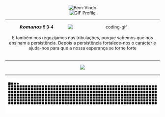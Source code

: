 <div align="center">
 <img src="https://readme-typing-svg.herokuapp.com?font=JetBrains+Mono&size=25&duration=4500&pause=2000&color=F7F7F7&center=true&vCenter=true&width=435&height=60&lines=Bem-Vindo+ao+Meu+Perfil" alt="Bem-Vindo" />
</div>

<div align="center">
  <img src="https://github.com/user-attachments/assets/f0b2bd00-c13c-48bd-a666-1665af0a7f87" alt="GIF Profile" />
</div>

<hr>

<div align="center">
 <img align="right" alt="coding-gif" width="300" src="https://github.com/user-attachments/assets/ce182ff3-6796-4eba-bec7-53c81fcac143">
</div>

<div align="center">
 𝙍𝙤𝙢𝙖𝙣𝙤𝙨 𝟓:𝟑-𝟒
</div>

</br>

<div align="center">
 ‎E também nos regozijamos nas tribulações, porque sabemos que nos ensinam a persistência.
 Depois a persistência fortalece-nos o carácter e ajuda-nos para que a nossa esperança se torne forte
</div>

</br>

<hr>
 <p align="center">
    <img src="https://skillicons.dev/icons?i=windows,linux,kali,bash,aws,azure,c,cpp,py" />
 </p>
<hr>

<div align="center">
  <picture>
    <source media="(prefers-color-scheme: dark)" srcset="https://raw.githubusercontent.com/gabrielceravoloo/gabrielceravoloo/output/github-contribution-grid-snake-dark.svg">
    <source media="(prefers-color-scheme: light)" srcset="https://raw.githubusercontent.com/gabrielceravoloo/gabrielceravoloo/output/github-contribution-grid-snake-dark.svg">
    <img alt="Animação cobrinha do GITHUB" src="https://raw.githubusercontent.com/gabrielceravoloo/gabrielceravoloo/output/github-contribution-grid-snake.svg">
  </picture>
</div>


